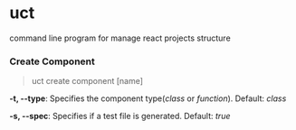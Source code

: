 # uct
command line program for manage react projects structure

### Create Component

>uct create component [name]

**-t, --type**: Specifies the component type(*class* or *function*).
Default: *class*

**-s, --spec**: Specifies if a test file is generated.
Default: *true*

